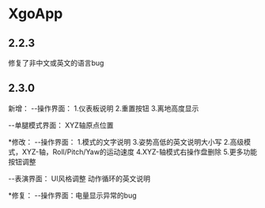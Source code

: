 # XgoApp
## 2.2.3
修复了非中文或英文的语言bug

## 2.3.0
新增：
--操作界面：
1.仪表板说明
2.重置按钮
3.离地高度显示

--单腿模式界面：
XYZ轴原点位置


*修改：
--操作界面：
1.模式的文字说明
3.姿势高低的英文说明大小写
2.高级模式，XYZ-轴，Roll/Pitch/Yaw的运动速度
4.XYZ-轴模式右操作盘删除
5.更多功能按钮调整

--表演界面：
UI风格调整
动作循环的英文说明


*修复：
--操作界面：电量显示异常的bug
